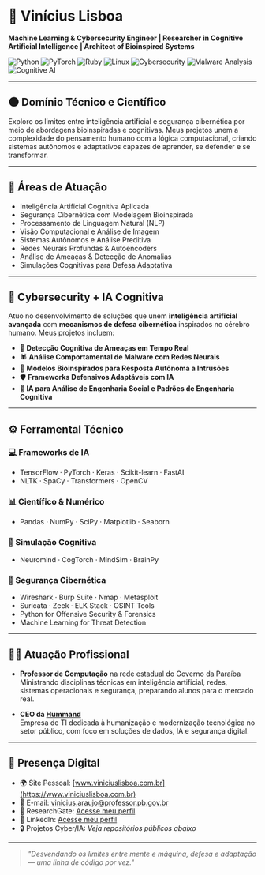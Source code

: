 # 🖤 Vinícius Lisboa 

**Machine Learning & Cybersecurity Engineer | Researcher in Cognitive Artificial Intelligence | Architect of Bioinspired Systems**

![Python](https://img.shields.io/badge/python-000000?style=for-the-badge&logo=python&logoColor=white)
![PyTorch](https://img.shields.io/badge/PyTorch-000000?style=for-the-badge&logo=pytorch&logoColor=white)
![Ruby](https://img.shields.io/badge/Ruby-000000?style=for-the-badge&logo=ruby&logoColor=white)
![Linux](https://img.shields.io/badge/Linux-000000?style=for-the-badge&logo=linux&logoColor=white)
![Cybersecurity](https://img.shields.io/badge/Cybersecurity-000000?style=for-the-badge&logo=bitdefender&logoColor=white)
![Malware Analysis](https://img.shields.io/badge/Malware%20Analysis-000000?style=for-the-badge&logo=gnupg&logoColor=white)
![Cognitive AI](https://img.shields.io/badge/Cognitive%20AI-000000?style=for-the-badge&logo=openai&logoColor=white)

---

## 🌑 Domínio Técnico e Científico

Exploro os limites entre inteligência artificial e segurança cibernética por meio de abordagens bioinspiradas e cognitivas. Meus projetos unem a complexidade do pensamento humano com a lógica computacional, criando sistemas autônomos e adaptativos capazes de aprender, se defender e se transformar.

---

## 🧠 Áreas de Atuação

- Inteligência Artificial Cognitiva Aplicada  
- Segurança Cibernética com Modelagem Bioinspirada  
- Processamento de Linguagem Natural (NLP)  
- Visão Computacional e Análise de Imagem  
- Sistemas Autônomos e Análise Preditiva  
- Redes Neurais Profundas & Autoencoders  
- Análise de Ameaças & Detecção de Anomalias  
- Simulações Cognitivas para Defesa Adaptativa  

---

## 🔐 Cybersecurity + IA Cognitiva

Atuo no desenvolvimento de soluções que unem **inteligência artificial avançada** com **mecanismos de defesa cibernética** inspirados no cérebro humano. Meus projetos incluem:

- 🔁 **Detecção Cognitiva de Ameaças em Tempo Real**
- 🕷️ **Análise Comportamental de Malware com Redes Neurais**
- 🧬 **Modelos Bioinspirados para Resposta Autônoma a Intrusões**
- 🛡️ **Frameworks Defensivos Adaptáveis com IA**
- 🧠 **IA para Análise de Engenharia Social e Padrões de Engenharia Cognitiva**

---

## ⚙️ Ferramental Técnico

### 💻 Frameworks de IA
- TensorFlow · PyTorch · Keras · Scikit-learn · FastAI  
- NLTK · SpaCy · Transformers · OpenCV

### 📊 Científico & Numérico
- Pandas · NumPy · SciPy · Matplotlib · Seaborn

### 🧠 Simulação Cognitiva
- Neuromind · CogTorch · MindSim · BrainPy

### 🔐 Segurança Cibernética
- Wireshark · Burp Suite · Nmap · Metasploit  
- Suricata · Zeek · ELK Stack · OSINT Tools  
- Python for Offensive Security & Forensics  
- Machine Learning for Threat Detection  

---

## 👨‍🏫 Atuação Profissional

- **Professor de Computação** na rede estadual do Governo da Paraíba  
  Ministrando disciplinas técnicas em inteligência artificial, redes, sistemas operacionais e segurança, preparando alunos para o mercado real.  

- **CEO da [Hummand](https://www.hummand.com.br)**  
  Empresa de TI dedicada à humanização e modernização tecnológica no setor público, com foco em soluções de dados, IA e segurança digital.

---

## 📡 Presença Digital

- 🌍 Site Pessoal: [www.viniciuslisboa.com.br](https://www.viniciuslisboa.com.br)  
- 📧 E-mail: vinicius.araujo@professor.pb.gov.br  
- 🔬 ResearchGate: [Acesse meu perfil](https://ayo.so/iamxeoth)  
- 💼 LinkedIn: [Acesse meu perfil](https://www.linkedin.com/in/lisboa-vinicius/) 
- 🔒 Projetos Cyber/IA: *Veja repositórios públicos abaixo*

---

> *"Desvendando os limites entre mente e máquina, defesa e adaptação — uma linha de código por vez."*
